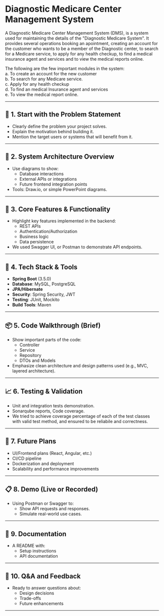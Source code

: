 # Diagnostic Medicare Center Management System


A Diagnostic Medicare Center Management System (DMS), is a system used for maintaining the details of the "Diagnostic Medicare System". It provides several operations booking an apointment, creating an account for the customer who wants to be a member of the Diagnostic center, to search for a Medicare service, to apply for any health checkup, to find a medical insurance agent and services and to view the medical reports online.

The following are the few important modules in the system:  
a.	To create an account for the new customer   
b.	To search for any Medicare service.  
c.	 Apply for any health checkup   
d.	To find an medical Insurance agent and services  
e.	To view the medical report online.  



---

## 🔧 1. Start with the Problem Statement
- Clearly define the problem your project solves.
- Explain the motivation behind building it.
- Mention the target users or systems that will benefit from it.

---

## 🧱 2. System Architecture Overview
- Use diagrams to show:
  - Database interactions
  - External APIs or integrations
  - Future frontend integration points
- Tools: Draw.io, or simple PowerPoint diagrams.

---

## 🧪 3. Core Features & Functionality
- Highlight key features implemented in the backend:
  - REST APIs
  - Authentication/Authorization
  - Business logic
  - Data persistence
- We used Swagger UI, or Postman to demonstrate API endpoints.

---

## 🧰 4. Tech Stack & Tools
- **Spring Boot** (3.5.0)
- **Database**: MySQL, PostgreSQL
- **JPA/Hibernate**
- **Security**: Spring Security, JWT
- **Testing**: JUnit, Mockito
- **Build Tools**: Maven

---

## 📦 5. Code Walkthrough (Brief)
- Show important parts of the code:
  - Controller
  - Service
  - Repository
  - DTOs and Models
- Emphasize clean architecture and design patterns used (e.g., MVC, layered architecture).

---

## 📈 6. Testing & Validation
- Unit and integration tests demonstration.
- Sonarqube reports, Code coverage.
- We tried to achieve coverage percentage of each of the test classes with valid test method, and ensured to be reliabile and correctness.

---

## 🚀 7. Future Plans
- UI/Frontend plans (React, Angular, etc.)
- CI/CD pipeline
- Dockerization and deployment
- Scalability and performance improvements

---

## 📋 8. Demo (Live or Recorded)
- Using Postman or Swagger to:
  - Show API requests and responses.
  - Simulate real-world use cases.

---

## 📄 9. Documentation
- A README with:
  - Setup instructions
  - API documentation

---

## 🎯 10. Q&A and Feedback
- Ready to answer questions about:
  - Design decisions
  - Trade-offs
  - Future enhancements

---
